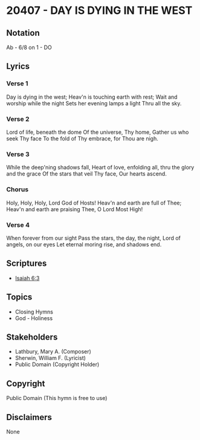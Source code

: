 # 20407 - DAY IS DYING IN THE WEST

## Notation

Ab - 6/8 on 1 - DO

## Lyrics

### Verse 1

Day is dying in the west; Heav'n is touching earth with rest; Wait and worship while the night Sets her evening lamps a light Thru all the sky.

### Verse 2

Lord of life, beneath the dome Of the universe, Thy home, Gather us who seek Thy face To the fold of Thy embrace, for Thou are nigh.

### Verse 3

While the deep'ning shadows fall, Heart of love, enfolding all, thru the glory and the grace Of the stars that veil Thy face, Our hearts ascend.

### Chorus

Holy, Holy, Holy, Lord God of Hosts! Heav'n and earth are full of Thee; Heav'n and earth are praising Thee, O Lord Most High!

### Verse 4

When forever from our sight Pass the stars, the day, the night, Lord of angels, on our eyes Let eternal moring rise, and shadows end.


## Scriptures

- [Isaiah 6:3](https://www.biblegateway.com/passage/?search=Isaiah%206%3A3)

## Topics

- Closing Hymns
- God - Holiness

## Stakeholders

- Lathbury, Mary A. (Composer)
- Sherwin, William F. (Lyricist)
- Public Domain (Copyright Holder)

## Copyright

Public Domain
(This hymn is free to use)

## Disclaimers

None

